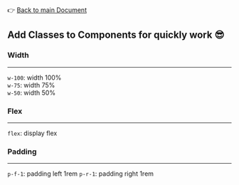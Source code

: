 👉 [Back to main Document](./index.md)
## Add Classes to Components for quickly work 😎
### Width
----
`w-100`: width 100% </br>
`w-75`: width 75% </br>
`w-50`: width 50% </br>

### Flex
----
`flex`: display flex

### Padding
----
`p-f-1`: padding left 1rem 
`p-r-1`: padding right 1rem